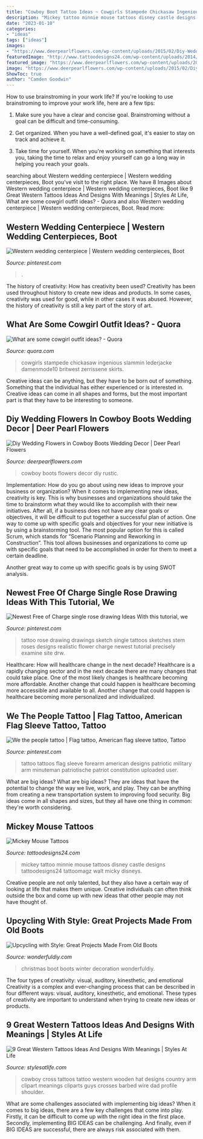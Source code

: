 ```yaml
---
title: "Cowboy Boot Tattoo Ideas ~ Cowgirls Stampede Chickasaw Ingenious Slammin Lederjacke Damenmode10 Britwest Zerrissene Skirts"
description: "Mickey tattoo minnie mouse tattoos disney castle designs tattoodesigns24 tattoomagz walt micky disneys"
date: "2023-01-10"
categories:
- "ideas"
tags: ["ideas"]
images:
- "https://www.deerpearlflowers.com/wp-content/uploads/2015/02/Diy-Wedding-Flowers-in-Cowboy-Boots-Wedding-Decor.jpg"
featuredImage: "http://www.tattoodesigns24.com/wp-content/uploads/2014/12/Mickey-And-Minnie-Tattoo1.jpg"
featured_image: "https://www.deerpearlflowers.com/wp-content/uploads/2015/02/Diy-Wedding-Flowers-in-Cowboy-Boots-Wedding-Decor.jpg"
image: "https://www.deerpearlflowers.com/wp-content/uploads/2015/02/Diy-Wedding-Flowers-in-Cowboy-Boots-Wedding-Decor.jpg"
ShowToc: true
author: "Camden Goodwin"
---
```



How to use brainstroming in your work life?
If you're looking to use brainstroming to improve your work life, here are a few tips:
1. Make sure you have a clear and concise goal. Brainstroming without a goal can be difficult and time-consuming.

2. Get organized. When you have a well-defined goal, it's easier to stay on track and achieve it.

3. Take time for yourself. When you're working on something that interests you, taking the time to relax and enjoy yourself can go a long way in helping you reach your goals.

	

		
searching about Western wedding centerpiece | Western wedding centerpieces, Boot you've visit to the right place. We have 8 Images about Western wedding centerpiece | Western wedding centerpieces, Boot like 9 Great Western Tattoos Ideas And Designs With Meanings | Styles At Life, What are some cowgirl outfit ideas? - Quora and also Western wedding centerpiece | Western wedding centerpieces, Boot. Read more:
		
    
## Western Wedding Centerpiece | Western Wedding Centerpieces, Boot

<img loading=lazy src="https://i.pinimg.com/736x/72/8c/45/728c4527a4dfa53b79cbe5dfa52c34bc.jpg" onerror="this.onerror=null;this.src='https://tse1.mm.bing.net/th?id=OIP.wHonmanJdVNYdudAsWg3rgHaJ3&amp;pid=15.1';" alt="Western wedding centerpiece | Western wedding centerpieces, Boot">

_Source: pinterest.com_

>. 

	

The history of creativity: How has creativity been used?
Creativity has been used throughout history to create new ideas and products. In some cases, creativity was used for good, while in other cases it was abused. However, the history of creativity is still a key part of the story of art.

    
## What Are Some Cowgirl Outfit Ideas? - Quora

<img loading=lazy src="https://qph.fs.quoracdn.net/main-qimg-a861e954a96081a6b7ae100c837d1a3a" onerror="this.onerror=null;this.src='https://tse4.mm.bing.net/th?id=OIP.NbpFwjA6xHAgshFL848NjwHaJ4&amp;pid=15.1';" alt="What are some cowgirl outfit ideas? - Quora">

_Source: quora.com_

>cowgirls stampede chickasaw ingenious slammin lederjacke damenmode10 britwest zerrissene skirts. 

	

Creative ideas can be anything, but they have to be born out of something. Something that the individual has either experienced or is interested in. Creative ideas can come in all shapes and forms, but the most important part is that they have to be interesting to someone.

    
## Diy Wedding Flowers In Cowboy Boots Wedding Decor | Deer Pearl Flowers

<img loading=lazy src="https://www.deerpearlflowers.com/wp-content/uploads/2015/02/Diy-Wedding-Flowers-in-Cowboy-Boots-Wedding-Decor.jpg" onerror="this.onerror=null;this.src='https://tse4.mm.bing.net/th?id=OIP._6TiAWUadEXPCJK7XVwAcQHaLH&amp;pid=15.1';" alt="Diy Wedding Flowers in Cowboy Boots Wedding Decor | Deer Pearl Flowers">

_Source: deerpearlflowers.com_

>cowboy boots flowers decor diy rustic. 

	

Implementation: How do you go about using new ideas to improve your business or organization?
When it comes to implementing new ideas, creativity is key. This is why businesses and organizations should take the time to brainstorm what they would like to accomplish with their new initiatives. After all, if a business does not have any clear goals or objectives, it will be difficult to put together a successful plan of action.
One way to come up with specific goals and objectives for your new initiative is by using a brainstorming tool. The most popular option for this is called Scrum, which stands for “Scenario Planning and Reworking in Construction”. This tool allows businesses and organizations to come up with specific goals that need to be accomplished in order for them to meet a certain deadline.

Another great way to come up with specific goals is by using SWOT analysis.

    
## Newest Free Of Charge Single Rose Drawing Ideas With This Tutorial, We

<img loading=lazy src="https://i.pinimg.com/736x/0f/8d/e2/0f8de2447e346b1051f570a936395ef3.jpg" onerror="this.onerror=null;this.src='https://tse4.mm.bing.net/th?id=OIP.lMWvYrZkF8EF86WI8KQDlQHaNL&amp;pid=15.1';" alt="Newest Free of Charge single rose drawing Ideas With this tutorial, we">

_Source: pinterest.com_

>tattoo rose drawing drawings sketch single tattoos sketches stem roses designs realistic flower charge newest tutorial precisely examine site drw. 

	

Healthcare: How will healthcare change in the next decade?
Healthcare is a rapidly changing sector and in the next decade there are many changes that could take place. One of the most likely changes is healthcare becoming more affordable. Another change that could happen is healthcare becoming more accessible and available to all. Another change that could happen is healthcare becoming more personalized and individualized.

    
## We The People Tattoo | Flag Tattoo, American Flag Sleeve Tattoo, Tattoo

<img loading=lazy src="https://i.pinimg.com/736x/43/a1/21/43a121b8fbb53897b3cef2cde9f2879a.jpg" onerror="this.onerror=null;this.src='https://tse1.mm.bing.net/th?id=OIP.bc3Brm9hpvav08zDIpKPSAHaJ4&amp;pid=15.1';" alt="We the people tattoo | Flag tattoo, American flag sleeve tattoo, Tattoo">

_Source: pinterest.com_

>tattoo tattoos flag sleeve forearm american designs patriotic military arm minuteman patriotische patriot constitution uploaded user. 

	

What are big ideas?
What are big ideas? They are ideas that have the potential to change the way we live, work, and play. They can be anything from creating a new transportation system to improving food security. Big ideas come in all shapes and sizes, but they all have one thing in common: they're worth considering.

    
## Mickey Mouse Tattoos

<img loading=lazy src="http://www.tattoodesigns24.com/wp-content/uploads/2014/12/Mickey-And-Minnie-Tattoo1.jpg" onerror="this.onerror=null;this.src='https://tse3.mm.bing.net/th?id=OIP.RtuCJnblmI83iChbeGQEOQHaLH&amp;pid=15.1';" alt="Mickey Mouse Tattoos">

_Source: tattoodesigns24.com_

>mickey tattoo minnie mouse tattoos disney castle designs tattoodesigns24 tattoomagz walt micky disneys. 

	

Creative people are not only talented, but they also have a certain way of looking at life that makes them unique. Creative individuals can often think outside the box and come up with new ideas that other people may not have thought of.

    
## Upcycling With Style: Great Projects Made From Old Boots

<img loading=lazy src="https://cdn.wonderfuldiy.com/wp-content/uploads/2016/06/Winter-boot-Christmas-decoration.jpg" onerror="this.onerror=null;this.src='https://tse3.mm.bing.net/th?id=OIP.ryORtx60DOidvXEjBfOfFgHaJ3&amp;pid=15.1';" alt="Upcycling with Style: Great Projects Made From Old Boots">

_Source: wonderfuldiy.com_

>christmas boot boots winter decoration wonderfuldiy. 

	

The four types of creativity: visual, auditory, kinesthetic, and emotional
Creativity is a complex and ever-changing process that can be described in four different ways: visual, auditory, kinesthetic, and emotional. These types of creativity are important to understand when trying to create new ideas or products.

    
## 9 Great Western Tattoos Ideas And Designs With Meanings | Styles At Life

<img loading=lazy src="https://www.askideas.com/media/32/Ripped-Skin-Cross-With-Cowboy-Hat-Tattoo-On-Shoulder.jpg" onerror="this.onerror=null;this.src='https://tse2.mm.bing.net/th?id=OIP.xGtK7snFWZIS3FgW7L__HQHaM7&amp;pid=15.1';" alt="9 Great Western Tattoos Ideas And Designs With Meanings | Styles At Life">

_Source: stylesatlife.com_

>cowboy cross tattoos tattoo western wooden hat designs country arm clipart meanings cliparts guys crosses barbed wire dad profile shoulder. 

	

What are some challenges associated with implementing big ideas?
When it comes to big ideas, there are a few key challenges that come into play. Firstly, it can be difficult to come up with the right idea in the first place. Secondly, implementing BIG IDEAS can be challenging. And finally, even if BIG IDEAS are successful, there are always risk associated with them.

